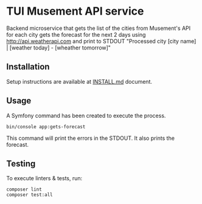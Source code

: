 # TUI Musement API service

Backend microservice that gets the list of the cities from Musement's API for each city gets the forecast for the next 2 days using http://api.weatherapi.com and print to STDOUT "Processed city [city name] | [weather today] - [wheather tomorrow]"

## Installation

Setup instructions are available at [INSTALL.md](INSTALL.md) document.

## Usage

A Symfony command has been created to execute the process. 

```
bin/console app:gets-forecast
```

This command will print the errors in the STDOUT. It also prints the forecast.

## Testing

To execute linters & tests, run:

```
composer lint
composer test:all
```
